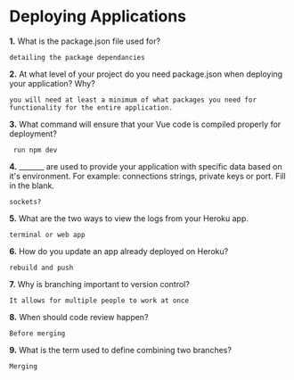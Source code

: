 # Deploying Applications

**1.** What is the package.json file used for?
<!-- enter you answer in the space below -->
```
detailing the package dependancies
``` 
**2.** At what level of your project do you need package.json when deploying your application? Why?
<!-- enter you answer in the space below -->
```
you will need at least a minimum of what packages you need for functionality for the entire application.
```
**3.** What command will ensure that your Vue code is compiled properly for deployment?
<!-- enter you answer in the space below -->
```
 run npm dev
```
**4.** _______ are used to provide your application with specific data based on it's environment. For example: connections strings, private keys or port. Fill in the blank.
<!-- enter you answer in the space below -->
```
sockets?
```
**5.** What are the two ways to view the logs from your Heroku app.
<!-- enter you answer in the space below -->
```
terminal or web app
```
**6.** How do you update an app already deployed on Heroku?
<!-- enter you answer in the space below -->
```
rebuild and push
```
**7.** Why is branching important to version control?
<!-- enter you answer in the space below -->
```
It allows for multiple people to work at once
```
**8.** When should code review happen?
<!-- enter you answer in the space below -->
```
Before merging
```
**9.** What is the term used to define combining two branches?
<!-- enter you answer in the space below -->
```
Merging
```